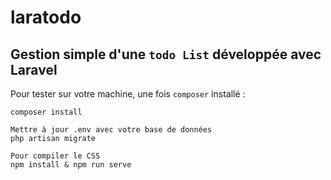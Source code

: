 # laratodo

## Gestion simple d'une `todo List` développée avec Laravel


Pour tester sur votre machine, une fois `composer` installé :

    composer install
    
    Mettre à jour .env avec votre base de données
    php artisan migrate

    Pour compiler le CSS
    npm install & npm run serve

